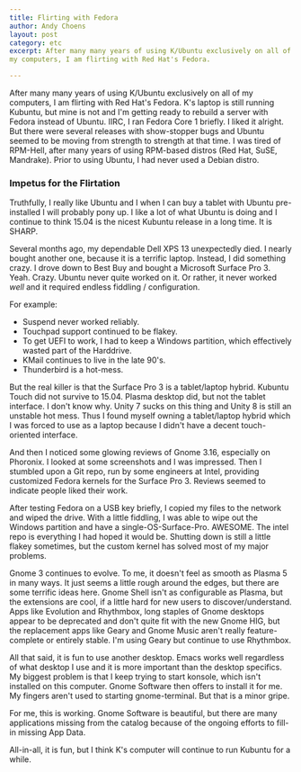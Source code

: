 ```yaml
---
title: Flirting with Fedora
author: Andy Choens
layout: post
category: etc
excerpt: After many many years of using K/Ubuntu exclusively on all of
my computers, I am flirting with Red Hat's Fedora.

---
```


After many many years of using K/Ubuntu exclusively on all of my
computers, I am flirting with Red Hat's Fedora. K's laptop is still running
Kubuntu, but mine is not and I'm getting ready to rebuild a server
with Fedora instead of Ubuntu. IIRC, I ran Fedora Core 1 briefly. I
liked it alright. But there were several releases with show-stopper
bugs and Ubuntu seemed to be moving from strength to strength at that
time. I was tired of RPM-Hell, after many years of using RPM-based
distros (Red Hat, SuSE, Mandrake). Prior to using Ubuntu, I had never
used a Debian distro.

### Impetus for the Flirtation

Truthfully, I really like Ubuntu and I when I can buy a tablet with
Ubuntu pre-installed I will probably pony up. I like a lot of what
Ubuntu is doing and I continue to think 15.04 is the nicest Kubuntu
release in a long time. It is SHARP.

Several months ago, my dependable Dell XPS 13 unexpectedly died. I
nearly bought another one, because it is a terrific laptop. Instead, I
did something crazy. I drove down to Best Buy and bought a Microsoft
Surface Pro 3. Yeah. Crazy. Ubuntu never quite worked on it. Or
rather, it never worked *well* and it required endless fiddling /
configuration.

For example:

- Suspend never worked reliably.
- Touchpad support continued to be flakey.
- To get UEFI to work, I had to keep a Windows partition, which
  effectively wasted part of the Harddrive.
- KMail continues to live in the late 90's.
- Thunderbird is a hot-mess.


But the real killer is that the Surface Pro 3 is a tablet/laptop
hybrid. Kubuntu Touch did not survive to 15.04. Plasma desktop did,
but not the tablet interface. I don't know why. Unity 7 sucks on this
thing and Unity 8 is still an unstable hot mess. Thus I found myself
owning a tablet/laptop hybrid which I was forced to use as a laptop
because I didn't have a decent touch-oriented interface.

And then I noticed some glowing reviews of Gnome 3.16, especially on
Phoronix. I looked at some screenshots and I was impressed. Then I
stumbled upon a Git repo, run by some engineers at Intel, providing
customized Fedora kernels for the Surface Pro 3. Reviews seemed to
indicate people liked their work.

After testing Fedora on a USB key briefly, I copied my files to the
network and wiped the drive. With a little fiddling, I was able to
wipe out the Windows partition and have a
single-OS-Surface-Pro. AWESOME. The intel repo is everything I had
hoped it would be. Shutting down is still a little flakey sometimes,
but the custom kernel has solved most of my major problems.

Gnome 3 continues to evolve. To me, it doesn't feel as smooth as
Plasma 5 in many ways. It just seems a little rough around the edges,
but there are some terrific ideas here. Gnome Shell isn't as
configurable as Plasma, but the extensions are cool, if a little hard
for new users to discover/understand. Apps like Evolution and
Rhythmbox, long staples of Gnome desktops appear to be deprecated and
don't quite fit with the new Gnome HIG, but the replacement apps like
Geary and Gnome Music aren't really feature-complete or entirely
stable. I'm using Geary but continue to use Rhythmbox.

All that said, it is fun to use another desktop. Emacs works well
regardless of what desktop I use and it is more important than the
desktop specifics. My biggest problem is that I keep trying to start
konsole, which isn't installed on this computer. Gnome Software then
offers to install it for me. My fingers aren't used to starting
gnome-terminal. But that is a minor gripe.

For me, this is working. Gnome Software is beautiful, but there are
many applications missing from the catalog because of the ongoing
efforts to fill-in missing App Data.

All-in-all, it is fun, but I think K's computer will continue to run
Kubuntu for a while.
